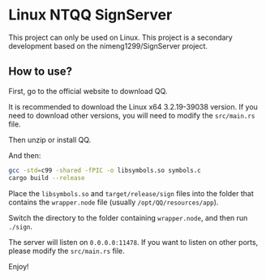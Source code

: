 # Linux NTQQ SignServer

This project can only be used on Linux.
This project is a secondary development based on the nimeng1299/SignServer project.
## How to use?

First, go to the official website to download QQ.

It is recommended to download the Linux x64 3.2.19-39038 version. If you need to download other versions, you will need to modify the `src/main.rs` file.

Then unzip or install QQ.

And then:

```sh
gcc -std=c99 -shared -fPIC -o libsymbols.so symbols.c
cargo build --release
```

Place the `libsymbols.so` and `target/release/sign` files into the folder that contains the `wrapper.node` file (usually `/opt/QQ/resources/app`).

Switch the directory to the folder containing `wrapper.node`, and then run `./sign`.

The server will listen on `0.0.0.0:11478`. If you want to listen on other ports, please modify the `src/main.rs` file.

Enjoy!